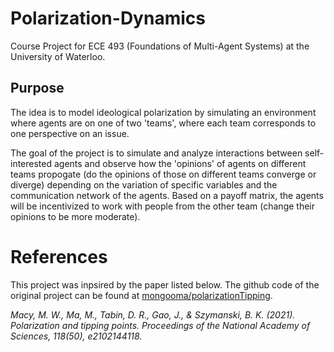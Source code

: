 # Polarization-Dynamics
Course Project for ECE 493 (Foundations of Multi-Agent Systems) at the University of Waterloo.

## Purpose
The idea is to model ideological polarization by simulating an environment where agents are on one of two 'teams', where each team corresponds to one perspective on an issue.

The goal of the project is to simulate and analyze interactions between self-interested agents and observe how the 'opinions' of agents on different teams propogate (do the opinions of those on different teams converge or diverge) depending on the variation of specific variables and the communication network of the agents. Based on a payoff matrix, the agents will be incentivized to work with people from the other team (change their opinions to be more moderate).

# References
This project was inpsired by the paper listed below. The github code of the original project can be found at [mongooma/polarizationTipping](https://github.com/mongooma/polarizationTipping).

_Macy, M. W., Ma, M., Tabin, D. R., Gao, J., & Szymanski, B. K. (2021). Polarization and tipping points. Proceedings of the National Academy of Sciences, 118(50), e2102144118._
